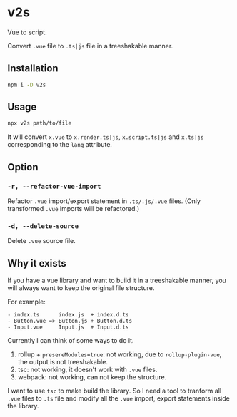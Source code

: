 # v2s

Vue to script.

Convert `.vue` file to `.ts|js` file in a treeshakable manner.

## Installation

```bash
npm i -D v2s
```

## Usage

```bash
npx v2s path/to/file
```

It will convert `x.vue` to `x.render.ts|js`, `x.script.ts|js` and `x.ts|js` corresponding to the `lang` attribute.

## Option

### `-r, --refactor-vue-import`

Refactor `.vue` import/export statement in `.ts/.js/.vue` files. (Only transformed `.vue` imports will be refactored.)

### `-d, --delete-source`

Delete `.vue` source file.

## Why it exists

If you have a vue library and want to build it in a treeshakable manner, you will always want to keep the original file structure.

For example:

```
- index.ts      index.js  + index.d.ts
- Button.vue => Button.js + Button.d.ts
- Input.vue     Input.js  + Input.d.ts
```

Currently I can think of some ways to do it.

1. rollup + `presereModules=true`: not working, due to `rollup-plugin-vue`, the output is not treeshakable.
2. tsc: not working, it doesn't work with `.vue` files.
3. webpack: not working, can not keep the structure.

I want to use `tsc` to make build the library. So I need a tool to tranform all `.vue` files to `.ts` file and modify all the `.vue` import, export statements inside the library.
